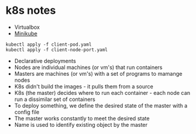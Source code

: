 # k8s notes

* Virtualbox
* [Minikube](https://kubernetes.io/docs/setup/learning-environment/minikube/)

```
kubectl apply -f client-pod.yaml
kubectl apply -f client-node-port.yaml
```

* Declarative deployments
* Nodes are individual machines (or vm's) that run containers
* Masters are machines (or vm's) with a set of programs to mamange nodes
* K8s didn't build the images - it pulls them from a source
* K8s (the master) decides where to run each container - each node can run a dissimilar set of containers
* To deploy something, we define the desired state of the master with a config file
* The master works constantly to meet the desired state
* Name is used to identify existing object by the master

